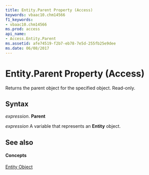 ```yaml
---
title: Entity.Parent Property (Access)
keywords: vbaac10.chm14566
f1_keywords:
- vbaac10.chm14566
ms.prod: access
api_name:
- Access.Entity.Parent
ms.assetid: afe74519-f2b7-eb78-7e5d-255fb25e9dee
ms.date: 06/08/2017
---
```



# Entity.Parent Property (Access)

Returns the parent object for the specified object. Read-only.


## Syntax

 _expression_. **Parent**

 _expression_ A variable that represents an **Entity** object.


## See also


#### Concepts


[Entity Object](entity-object-access.md)

